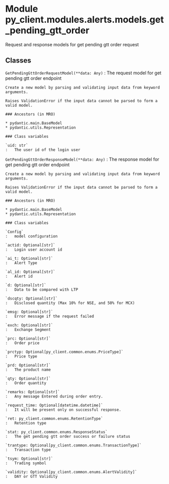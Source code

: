 Module py_client.modules.alerts.models.get_pending_gtt_order
============================================================
Request and response models for get pending gtt order request

Classes
-------

`GetPendingGttOrderRequestModel(**data: Any)`
:   The request model for get pending gtt order endpoint
    
    Create a new model by parsing and validating input data from keyword arguments.
    
    Raises ValidationError if the input data cannot be parsed to form a valid model.

    ### Ancestors (in MRO)

    * pydantic.main.BaseModel
    * pydantic.utils.Representation

    ### Class variables

    `uid: str`
    :   The user id of the login user

`GetPendingGttOrderResponseModel(**data: Any)`
:   The response model for get pending gtt order endpoint
    
    Create a new model by parsing and validating input data from keyword arguments.
    
    Raises ValidationError if the input data cannot be parsed to form a valid model.

    ### Ancestors (in MRO)

    * pydantic.main.BaseModel
    * pydantic.utils.Representation

    ### Class variables

    `Config`
    :   model configuration

    `actid: Optional[str]`
    :   Login user account id

    `ai_t: Optional[str]`
    :   Alert Type

    `al_id: Optional[str]`
    :   Alert id

    `d: Optional[str]`
    :   Data to be compared with LTP

    `dscqty: Optional[str]`
    :   Disclosed quantity (Max 10% for NSE, and 50% for MCX)

    `emsg: Optional[str]`
    :   Error message if the request failed

    `exch: Optional[str]`
    :   Exchange Segment

    `prc: Optional[str]`
    :   Order price

    `prctyp: Optional[py_client.common.enums.PriceType]`
    :   Price type

    `prd: Optional[str]`
    :   The product name

    `qty: Optional[str]`
    :   Order quantity

    `remarks: Optional[str]`
    :   Any message Entered during order entry.

    `request_time: Optional[datetime.datetime]`
    :   It will be present only on successful response.

    `ret: py_client.common.enums.RetentionType`
    :   Retention type

    `stat: py_client.common.enums.ResponseStatus`
    :   The get pending gtt order success or failure status

    `trantype: Optional[py_client.common.enums.TransactionType]`
    :   Transaction type

    `tsym: Optional[str]`
    :   Trading symbol

    `validity: Optional[py_client.common.enums.AlertValidity]`
    :   DAY or GTT Validity